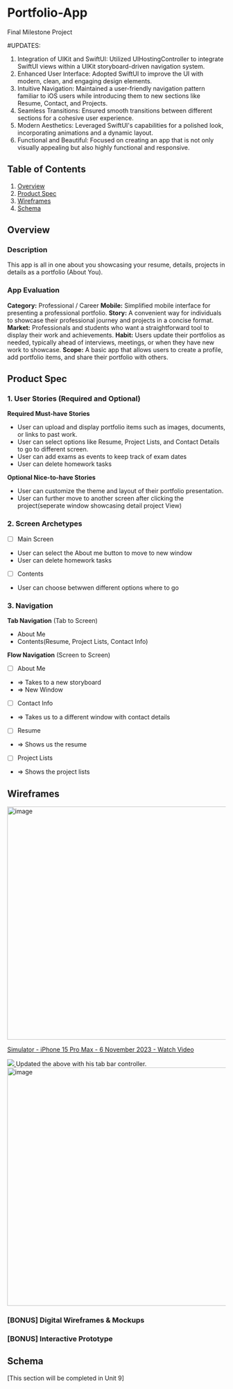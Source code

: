 # Portfolio-App
Final Milestone Project

#UPDATES:
1. Integration of UIKit and SwiftUI: Utilized UIHostingController to integrate SwiftUI views within a UIKit storyboard-driven navigation system.
2. Enhanced User Interface: Adopted SwiftUI to improve the UI with modern, clean, and engaging design elements.
3. Intuitive Navigation: Maintained a user-friendly navigation pattern familiar to iOS users while introducing them to new sections like Resume, Contact, and Projects.
4. Seamless Transitions: Ensured smooth transitions between different sections for a cohesive user experience.
5. Modern Aesthetics: Leveraged SwiftUI's capabilities for a polished look, incorporating animations and a dynamic layout.
6. Functional and Beautiful: Focused on creating an app that is not only visually appealing but also highly functional and responsive.


## Table of Contents

1. [Overview](#Overview)
2. [Product Spec](#Product-Spec)
3. [Wireframes](#Wireframes)
4. [Schema](#Schema)

## Overview

### Description

This app is all in one about you showcasing your resume, details, projects in details as a portfolio (About You). 
### App Evaluation

**Category:** Professional / Career
**Mobile:** Simplified mobile interface for presenting a professional portfolio.
**Story:** A convenient way for individuals to showcase their professional journey and projects in a concise format.
**Market:** Professionals and students who want a straightforward tool to display their work and achievements.
**Habit:** Users update their portfolios as needed, typically ahead of interviews, meetings, or when they have new work to showcase.
**Scope:** A basic app that allows users to create a profile, add portfolio items, and share their portfolio with others.

## Product Spec

### 1. User Stories (Required and Optional)

**Required Must-have Stories**

* User can upload and display portfolio items such as images, documents, or links to past work.
* User can select options like Resume, Project Lists, and Contact Details to go to different screen.
* User can add exams as events to keep track of exam dates
* User can delete homework tasks


**Optional Nice-to-have Stories**

* User can customize the theme and layout of their portfolio presentation.
* User can further move to another screen after clicking the project(seperate window showcasing detail project View)


### 2. Screen Archetypes

- [ ] Main Screen
* User can select the About me button to move to new window
* User can delete homework tasks
- [ ] Contents
* User can choose betwwen different options where to go


### 3. Navigation

**Tab Navigation** (Tab to Screen)

* About Me
* Contents(Resume, Project Lists, Contact Info)


**Flow Navigation** (Screen to Screen)

- [ ] About Me
* => Takes to a new storyboard
* => New Window
- [ ] Contact Info
* => Takes us to a different window with contact details
- [ ] Resume
* => Shows us the resume
- [ ] Project Lists
* => Shows the project lists


## Wireframes

<img width="537" alt="image" src="https://github.com/ankur9301/AboutMe/assets/114321826/0a8e792b-88d3-41a6-92ba-6466d8b142ec">

  <a href="https://www.loom.com/share/93d2f655fdf648d3bfb9b60cc0e6bfe6">
    <p>Simulator - iPhone 15 Pro Max - 6 November 2023 - Watch Video</p>
  </a>
  <a href="https://www.loom.com/share/93d2f655fdf648d3bfb9b60cc0e6bfe6">
    <img style="max-width:300px;" src="https://cdn.loom.com/sessions/thumbnails/93d2f655fdf648d3bfb9b60cc0e6bfe6-with-play.gif">
  </a>
Updated the above with his tab bar controller.


<img width="549" alt="image" src="https://github.com/ankur9301/Portfolio-App/assets/114321826/9fcb2090-c86e-47af-a219-be7ddc0b1a9f">




### [BONUS] Digital Wireframes & Mockups

### [BONUS] Interactive Prototype

## Schema 

[This section will be completed in Unit 9]
